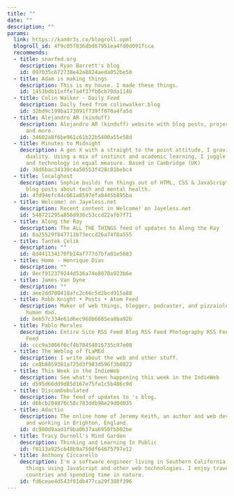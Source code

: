 ```yaml
---
title: ""
date: ""
description: ""
params:
  link: https://kandr3s.co/blogroll.opml
  blogroll_id: 4f9c05f836dbd67951ea4fd0d091fcca
  recommends:
  - title: snarfed.org
    description: Ryan Barrett's blog
    id: 097035c672738e42e8824aeda052be50
  - title: Adam is making things
    description: This is my house. I made these things.
    id: 1453bdb11effe7a4f37fb0cb70da114b
  - title: Colin Walker - Daily Feed
    description: Daily feed from colinwalker.blog
    id: 32bd9c199ba173091f739ff070a4fa5d
  - title: Alejandro AR (kinduff)
    description: Alejandro AR (kinduff) website with blog posts, projects, videos,
      and more.
    id: 34602a8f6be961c61b22b5400a55e58d
  - title: Minutes to Midnight
    description: A gen X with a straight to the point attitude, I gravitate around
      duality. Using a mix of instinct and academic learning, I juggle between art
      and technology in equal measure. Based in Cambridge (UK)
    id: 38d6bac34330c4a50553f428c01bebc4
  - title: localghost
    description: Sophie builds fun things out of HTML, CSS & JavaScript, and writes
      blog posts about tech and mental health.
    id: 4fd94efc44c061a8597efa8445b895ba
  - title: Welcome! on Jayeless.net
    description: Recent content in Welcome! on Jayeless.net
    id: 548721295a856d936c53ccd22afb7f71
  - title: Along the Ray
    description: The ALL THE THINGS feed of updates to Along the Ray
    id: 8a25529f847711b73eccd26a74f8a555
  - title: Tantek Çelik
    description: ""
    id: 8d441134170fb14af777d7bfa01e5683
  - title: Home - Henrique Dias
    description: ""
    id: 8ecf912379244d536a74e8070a923b6e
  - title: James Van Dyne
    description: ""
    id: aee2dd780418afc2c66c5d2bcd915a88
  - title: Robb Knight • Posts • Atom Feed
    description: Maker of web things, blogger, podcaster, and pizzaiolo. Cat dad and
      human dad.
    id: beb57c334e61d6ec968b6685ea8ba92b
  - title: Pablo Morales
    description: Entire Site RSS Feed Blog RSS Feed Photography RSS Feed Podcast RSS
      Feed
    id: ccc9a3066f0cf4b78454016735c97e08
  - title: The Weblog of fLaMEd
    description: I write about the web and other stuff.
    id: ce8b8859381a725d3f983d596f3b0822
  - title: This Week in the IndieWeb
    description: See what's been happening this week in the IndieWeb
    id: d595d66dd9d85d167e75fa1c5b406c9d
  - title: Discombobulated
    description: The feed of updates to 's blog.
    id: d66cb284876c58c783ddb98e29d0d035
  - title: Adactio
    description: The online home of Jeremy Keith, an author and web developer living
      and working in Brighton, England.
    id: dc980d9aad1f9ba0b37aa6950fbb02be
  - title: Tracy Durnell's Mind Garden
    description: Thinking and Learning In Public
    id: f8113a925cb48b9a750df64675797e12
  - title: Anthony Ciccarello
    description: I'm a software engineer living in Southern California building cool
      things using JavaScript and other web technologies. I enjoy traveling to other
      countries and spending time in nature.
    id: fd6ceae4d543f01db477ca29f388f396
---
```

